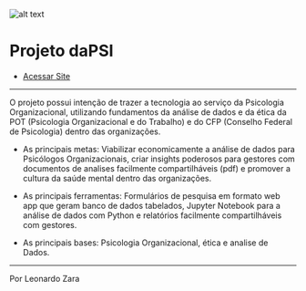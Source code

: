![alt text](https://i.postimg.cc/SxqZg7w5/logo-dapsi.png)
# Projeto daPSI

- [Acessar Site](http://bit.ly/dapsi)

---

O projeto possui intenção de trazer a tecnologia ao serviço da Psicologia Organizacional, utilizando fundamentos da análise de dados e da ética da POT (Psicologia Organizacional e do Trabalho) e do CFP (Conselho Federal de Psicologia) dentro das organizações. 

- As principais metas: Viabilizar economicamente a análise de dados para Psicólogos Organizacionais, criar insights poderosos para gestores com documentos de analises facilmente compartilháveis (pdf) e promover a cultura da saúde mental dentro das organizações.

- As principais ferramentas: Formulários de pesquisa em formato web app que geram banco de dados tabelados, Jupyter Notebook para a análise de dados com Python e relatórios facilmente compartilháveis com gestores.

- As principais bases: Psicologia Organizacional, ética e analise de Dados.

---

Por Leonardo Zara 
